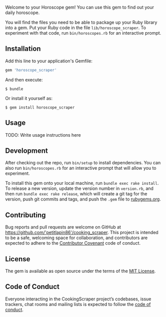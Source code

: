 
Welcome to your Horoscope gem! You can use this gem to find out your daily horoscope. 

You will find the files you need to be able to package up your Ruby library into a gem. Put your Ruby code in the file `lib/horoscope_scraper`. To experiment with that code, run `bin/horoscopes.rb` for an interactive prompt.


## Installation

Add this line to your application's Gemfile:

```ruby
gem 'horoscope_scraper'
```

And then execute:

    $ bundle

Or install it yourself as:

    $ gem install horoscope_scraper

## Usage

TODO: Write usage instructions here

## Development

After checking out the repo, run `bin/setup` to install dependencies. You can also run `bin/horoscopes.rb` for an interactive prompt that will allow you to experiment.

To install this gem onto your local machine, run `bundle exec rake install`. To release a new version, update the version number in `version.rb`, and then run `bundle exec rake release`, which will create a git tag for the version, push git commits and tags, and push the `.gem` file to [rubygems.org](https://rubygems.org).

## Contributing

Bug reports and pull requests are welcome on GitHub at https://github.com/'petitlapin86'/cooking_scraper. This project is intended to be a safe, welcoming space for collaboration, and contributors are expected to adhere to the [Contributor Covenant](http://contributor-covenant.org) code of conduct.

## License

The gem is available as open source under the terms of the [MIT License](https://opensource.org/licenses/MIT).

## Code of Conduct

Everyone interacting in the CookingScraper project’s codebases, issue trackers, chat rooms and mailing lists is expected to follow the [code of conduct](https://github.com/'petitlapin86'/cooking_scraper/blob/master/CODE_OF_CONDUCT.md).
